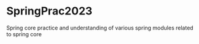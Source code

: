 # SpringPrac2023
Spring core practice and understanding of various spring modules related to spring core
